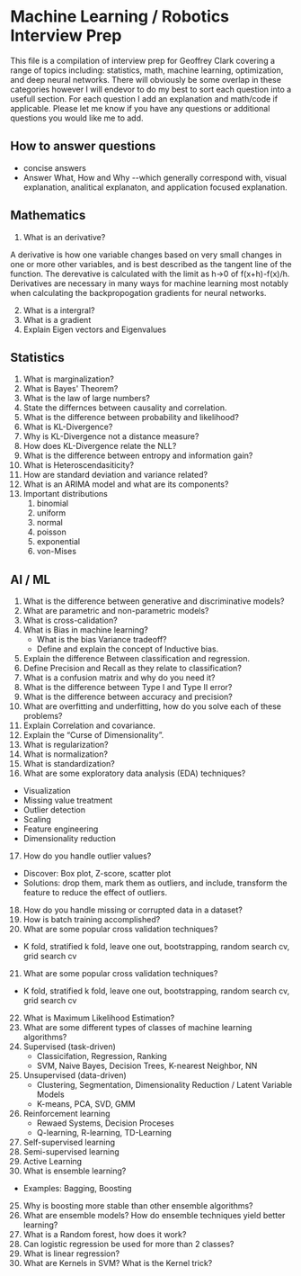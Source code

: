 # Machine Learning / Robotics Interview Prep
This file is a compilation of interview prep for Geoffrey Clark covering a range of topics including: statistics, math, machine learning, optimization, and deep neural networks. There will obviously be some overlap in these categories however I will endevor to do my best to sort each question into a usefull section. For each question I add an explanation and math/code if applicable. Please let me know if you have any questions or additional questions you would like me to add.

## How to answer questions
* concise answers
* Answer What, How and Why --which generally correspond with, visual explanation, analitical explanaton, and application focused explanation.

## Mathematics
1. What is an derivative? 

A derivative is how one variable changes based on very small changes in one or more other variables, and is best described as the tangent line of the function. The derevative is calculated with the limit as h->0 of f(x+h)-f(x)/h. Derivatives are necessary in many ways for machine learning most notably when calculating the backpropogation gradients for neural networks.

2. What is a intergral?
3. What is a gradient
4. Explain Eigen vectors and Eigenvalues



## Statistics
1. What is marginalization?
2. What is Bayes' Theorem?
3. What is the law of large numbers?
4. State the differnces between causality and correlation.
5. What is the difference between probability and likelihood?
6. What is KL-Divergence?
7. Why is KL-Divergence not a distance measure?
8. How does KL-Divergence relate the NLL?
9.  What is the difference between entropy and information gain?
10. What is Heteroscendasiticity?
11. How are standard deviation and variance related?
12. What is an ARIMA model and what are its components?
13. Important distributions
    1.  binomial
    2.  uniform
    3.  normal
    4.  poisson
    5.  exponential
    6.  von-Mises


## AI / ML
1. What is the difference between generative and discriminative models?
2. What are parametric and non-parametric models?
3. What is cross-calidation?
4. What is Bias in machine learning?
   * What is the bias Variance tradeoff?
   * Define and explain the concept of Inductive bias.
5. Explain the difference Between classification and regression.
6. Define Precision and Recall as they relate to classification?
7. What is a confusion matrix and why do you need it?
8. What is the difference between Type I and Type II error?
9.  What is the difference between accuracy and precision?
10. What are overfitting and underfitting, how do you solve each of these problems?
11. Explain Correlation and covariance.
12. Explain the “Curse of Dimensionality”.
13. What is regularization?
14. What is normalization?
15. What is standardization?
16. What are some exploratory data analysis (EDA) techniques?
   * Visualization
   * Missing value treatment
   * Outlier detection
   * Scaling
   * Feature engineering
   * Dimensionality reduction
17. How do you handle outlier values?
   * Discover: Box plot, Z-score, scatter plot
   * Solutions: drop them, mark them as outliers, and include, transform the feature to reduce the effect of outliers.
18. How do you handle missing or corrupted data in a dataset?
19. How is batch training accomplished?
20. What are some popular cross validation techniques?
   * K fold, stratified k fold, leave one out, bootstrapping, random search cv, grid search cv
21. What are some popular cross validation techniques?
   * K fold, stratified k fold, leave one out, bootstrapping, random search cv, grid search cv
22. What is Maximum Likelihood Estimation?
23. What are some different types of classes of machine learning algorithms?
   1. Supervised (task-driven)
      * Classicifation, Regression, Ranking
      * SVM, Naive Bayes, Decision Trees, K-nearest Neighbor, NN
   2. Unsupervised (data-driven)
      * Clustering, Segmentation, Dimensionality Reduction / Latent Variable Models
      * K-means, PCA, SVD, GMM
   3. Reinforcement learning
      * Rewaed Systems, Decision Proceses
      * Q-learning, R-learning, TD-Learning
   4. Self-supervised learning
   5. Semi-supervised learning
   6. Active Learning
24. What is ensemble learning?
   * Examples: Bagging, Boosting
25. Why is boosting more stable than other ensemble algorithms?
26. What are ensemble models? How do ensemble techniques yield better learning?
27. What is a Random forest, how does it work?
28. Can logistic regression be used for more than 2 classes?
29. What is linear regression?
30. What are Kernels in SVM? What is the Kernel trick?



   















